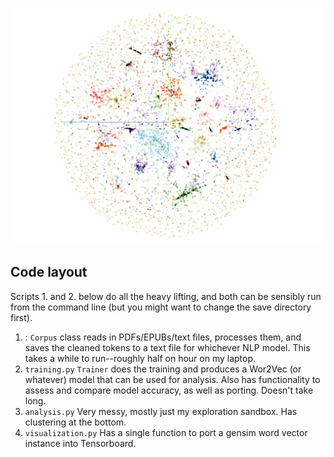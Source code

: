 ![Fig. 1](final_paper/figures/full_distribution.png)

## Code layout

Scripts 1. and 2. below do all the heavy lifting, and both can be sensibly run from the command line (but you might want to change the save directory first).

1. [](corpus_creation.py): `Corpus` class reads in PDFs/EPUBs/text files, processes them, and saves the cleaned tokens to a text file for whichever NLP model. This takes a while to run--roughly half on hour on my laptop.
2. `training.py` `Trainer` does the training and produces a Wor2Vec (or whatever) model that can be used for analysis. Also has functionality to assess and compare model accuracy, as well as porting. Doesn't take long.
3. `analysis.py` Very messy, mostly just my exploration sandbox. Has clustering at the bottom.  
4. `visualization.py` Has a single function to port a gensim word vector instance into Tensorboard.  
